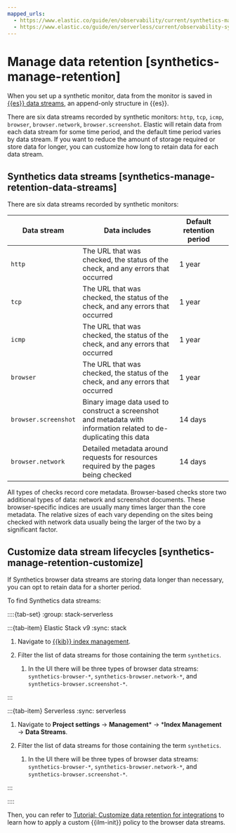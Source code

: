 ```yaml
---
mapped_urls:
  - https://www.elastic.co/guide/en/observability/current/synthetics-manage-retention.html
  - https://www.elastic.co/guide/en/serverless/current/observability-synthetics-manage-retention.html
---
```


# Manage data retention [synthetics-manage-retention]

When you set up a synthetic monitor, data from the monitor is saved in [{{es}} data streams](../../../manage-data/data-store/data-streams.md), an append-only structure in {{es}}.

There are six data streams recorded by synthetic monitors: `http`, `tcp`, `icmp`, `browser`, `browser.network`, `browser.screenshot`. Elastic will retain data from each data stream for some time period, and the default time period varies by data stream. If you want to reduce the amount of storage required or store data for longer, you can customize how long to retain data for each data stream.


## Synthetics data streams [synthetics-manage-retention-data-streams]

There are six data streams recorded by synthetic monitors:

| Data stream | Data includes | Default retention period |  |
| --- | --- | --- | --- |
| `http` | The URL that was checked, the status of the check, and any errors that occurred | 1 year |  |
| `tcp` | The URL that was checked, the status of the check, and any errors that occurred | 1 year |  |
| `icmp` | The URL that was checked, the status of the check, and any errors that occurred | 1 year |  |
| `browser` | The URL that was checked, the status of the check, and any errors that occurred | 1 year |  |
| `browser.screenshot` | Binary image data used to construct a screenshot and metadata with information related to de-duplicating this data | 14 days |  |
| `browser.network` | Detailed metadata around requests for resources required by the pages being checked | 14 days |  |

All types of checks record core metadata. Browser-based checks store two additional types of data: network and screenshot documents. These browser-specific indices are usually many times larger than the core metadata. The relative sizes of each vary depending on the sites being checked with network data usually being the larger of the two by a significant factor.


## Customize data stream lifecycles [synthetics-manage-retention-customize]

If Synthetics browser data streams are storing data longer than necessary, you can opt to retain data for a shorter period.

To find Synthetics data streams:

::::{tab-set}
:group: stack-serverless

:::{tab-item} Elastic Stack v9
:sync: stack

1. Navigate to [{{kib}} index management](../../../manage-data/lifecycle/index-lifecycle-management/index-management-in-kibana.md).
2. Filter the list of data streams for those containing the term `synthetics`.

    1. In the UI there will be three types of browser data streams: `synthetics-browser-*`, `synthetics-browser.network-*`, and `synthetics-browser.screenshot-*`.

:::

:::{tab-item} Serverless
:sync: serverless

1. Navigate to **Project settings** → **Management*** → ***Index Management** → **Data Streams**.
2. Filter the list of data streams for those containing the term `synthetics`.

    1. In the UI there will be three types of browser data streams: `synthetics-browser-*`, `synthetics-browser.network-*`, and `synthetics-browser.screenshot-*`.

:::

::::

Then, you can refer to [Tutorial: Customize data retention for integrations](https://www.elastic.co/guide/en/fleet/current/data-streams-ilm-tutorial.html) to learn how to apply a custom {{ilm-init}} policy to the browser data streams.